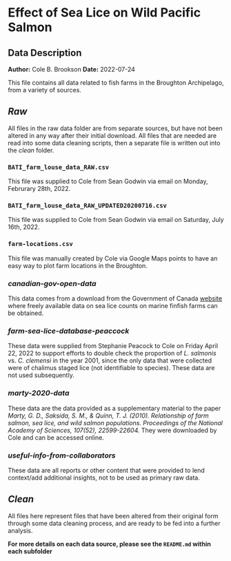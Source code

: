 # Effect of Sea Lice on Wild Pacific Salmon 
## Data Description
**Author:** Cole B. Brookson
**Date:** 2022-07-24

This file contains all data related to fish farms in the Broughton Archipelago, from a variety of sources. 

## *Raw*

All files in the raw data folder are from separate sources, but have not been altered in any way after their initial download. All files that are needed are read into some data cleaning scripts, then a separate file is written out into the *clean* folder. 

### `BATI_farm_louse_data_RAW.csv`

This file was supplied to Cole from Sean Godwin via email on Monday, Februrary 28th, 2022. 

### `BATI_farm_louse_data_RAW_UPDATED20200716.csv`

This file was supplied to Cole from Sean Godwin via email on Saturday, July 16th, 2022. 


### `farm-locations.csv`

This file was manually created by Cole via Google Maps points to have an easy way to plot farm locations in the Broughton.

### *canadian-gov-open-data*

This data comes from a download from the Government of Canada [website](https://open.canada.ca/data/en/dataset/3cafbe89-c98b-4b44-88f1-594e8d28838d/resource/5a42a3fb-3852-4f37-9f08-102cc4b9af9f) where freely available data on sea lice counts on marine finfish farms can be obtained. 

### *farm-sea-lice-database-peaccock* 

These data were supplied from Stephanie Peacock to Cole on Friday April 22, 2022 to support efforts to double check the proportion of *L. salmonis* vs. *C. clemensi* in the year 2001, since the only data that were collected were of chalimus staged lice (not identifiable to species). These data are not used subsequently. 

### *marty-2020-data* 

These data are the data provided as a supplementary material to the paper *Marty, G. D., Saksida, S. M., & Quinn, T. J. (2010). Relationship of farm salmon, sea lice, and wild salmon populations. Proceedings of the National Academy of Sciences, 107(52), 22599-22604.* They were downloaded by Cole and can be accessed online. 

### *useful-info-from-collaborators* 

These data are all reports or other content that were provided to lend context/add additional insights, not to be used as primary raw data. 

## *Clean*

All files here represent files that have been altered from their original form through some data cleaning process, and are ready to be fed into a further analysis. 


**For more details on each data source, please see the `README.md` within each subfolder**